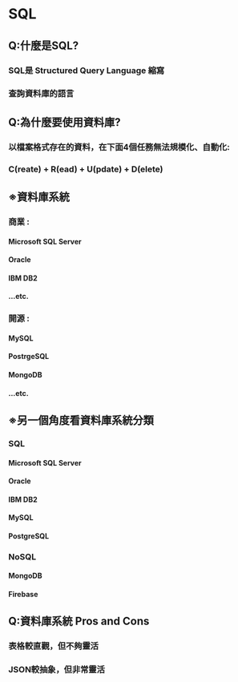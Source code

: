 # SQL
## Q:什麼是SQL?
### SQL是 Structured Query Language 縮寫
### 查詢資料庫的語言

## Q:為什麼要使用資料庫?
### 以檔案格式存在的資料，在下面4個任務無法規模化、自動化:
### C(reate) + R(ead) + U(pdate) + D(elete)

## ※資料庫系統
### 商業 : 
####    Microsoft SQL Server
####    Oracle
####    IBM DB2
####    ...etc.

### 開源 :
####    MySQL
####    PostrgeSQL
####    MongoDB
####    ...etc.

## ※另一個角度看資料庫系統分類
### SQL
####    Microsoft SQL Server
####    Oracle
####    IBM DB2
####    MySQL
####    PostgreSQL
### NoSQL
####    MongoDB
####    Firebase

## Q:資料庫系統 Pros and Cons
### 表格較直觀，但不夠靈活
### JSON較抽象，但非常靈活
